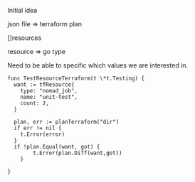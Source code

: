 Initial idea

json file => terraform plan

[]resources

resource => go type

Need to be able to specific which values we are interested in.

```
func TestResourceTerraform(t \*t.Testing) {
  want := tfResource{
    type: "nomad_job",
    name: "unit-test",
    count: 2,
  }

  plan, err := planTerraform("dir")
  if err != nil {
    t.Error(error)
  }
  if !plan.Equal(want, got) {
        t.Error(plan.Diff(want,got))
    }

}
```
